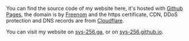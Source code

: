 You can find the source code of my website here, it's hosted with [Github Pages](https://pages.github.com), the domain is by [Freenom](https://freenom.com) and the https certificate, CDN, DDoS protection and DNS records are from [Cloudflare](https://cloudflare.com).

You can visit my website on [sys-256.ga](https://sys-256.ga), or on [sys-256.github.io](https://sys-256.github.io).

